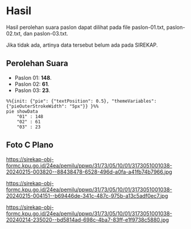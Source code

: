 # Hasil

Hasil perolehan suara paslon dapat dilihat pada file paslon-01.txt, paslon-02.txt, dan paslon-03.txt.

Jika tidak ada, artinya data tersebut belum ada pada SIREKAP.

## Perolehan Suara

 * Paslon 01: **148**.
 * Paslon 02: **61**.
 * Paslon 03: **23**.

```mermaid
%%{init: {"pie": {"textPosition": 0.5}, "themeVariables": {"pieOuterStrokeWidth": "5px"}} }%%
pie showData
    "01" : 148
    "02" : 61
    "03" : 23
```
## Foto C Plano

https://sirekap-obj-formc.kpu.go.id/24ea/pemilu/ppwp/31/73/05/10/01/3173051001038-20240215-003820--88438478-6528-496d-a0fa-a41fb74b7966.jpg

https://sirekap-obj-formc.kpu.go.id/24ea/pemilu/ppwp/31/73/05/10/01/3173051001038-20240215-004151--b69446de-341c-487c-975b-a13c5adf0ec7.jpg

https://sirekap-obj-formc.kpu.go.id/24ea/pemilu/ppwp/31/73/05/10/01/3173051001038-20240214-235020--bd5814ad-698c-4ba7-83ff-e1f9738c5880.jpg
